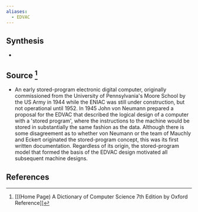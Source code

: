 ```yaml
---
aliases:
  - EDVAC
---
```

## Synthesis
- 
## Source [^1]
- An early stored-program electronic digital computer, originally commissioned from the University of Pennsylvania's Moore School by the US Army in 1944 while the ENIAC was still under construction, but not operational until 1952. In 1945 John von Neumann prepared a proposal for the EDVAC that described the logical design of a computer with a 'stored program', where the instructions to the machine would be stored in substantially the same fashion as the data. Although there is some disagreement as to whether von Neumann or the team of Mauchly and Eckert originated the stored-program concept, this was its first written documentation. Regardless of its origin, the stored-program model that formed the basis of the EDVAC design motivated all subsequent machine designs.
## References

[^1]: [[(Home Page) A Dictionary of Computer Science 7th Edition by Oxford Reference]]